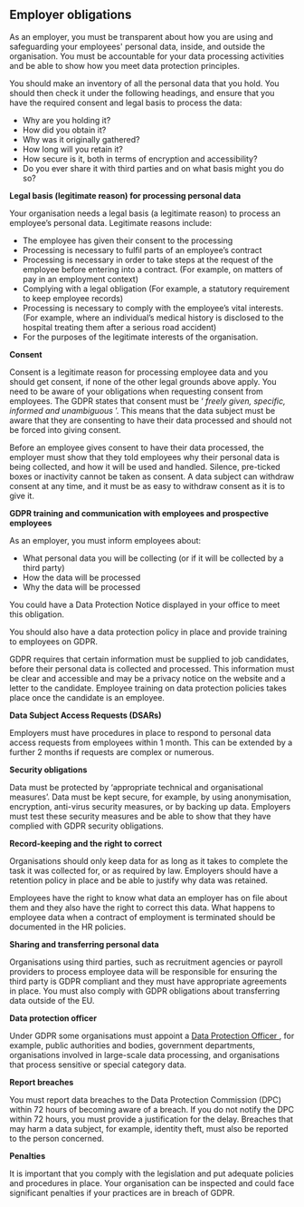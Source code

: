 ##  Employer obligations

As an employer, you must be transparent about how you are using and
safeguarding your employees' personal data, inside, and outside the
organisation. You must be accountable for your data processing activities and
be able to show how you meet data protection principles.

You should make an inventory of all the personal data that you hold. You
should then check it under the following headings, and ensure that you have
the required consent and legal basis to process the data:

  * Why are you holding it? 
  * How did you obtain it? 
  * Why was it originally gathered? 
  * How long will you retain it? 
  * How secure is it, both in terms of encryption and accessibility? 
  * Do you ever share it with third parties and on what basis might you do so? 

**Legal basis (legitimate reason) for processing personal data**

Your organisation needs a legal basis (a legitimate reason) to process an
employee’s personal data. Legitimate reasons include:

  * The employee has given their consent to the processing 
  * Processing is necessary to fulfil parts of an employee’s contract 
  * Processing is necessary in order to take steps at the request of the employee before entering into a contract. (For example, on matters of pay in an employment context) 
  * Complying with a legal obligation (For example, a statutory requirement to keep employee records) 
  * Processing is necessary to comply with the employee’s vital interests. (For example, where an individual’s medical history is disclosed to the hospital treating them after a serious road accident) 
  * For the purposes of the legitimate interests of the organisation. 

**Consent**

Consent is a legitimate reason for processing employee data and you should get
consent, if none of the other legal grounds above apply. You need to be aware
of your obligations when requesting consent from employees. The GDPR states
that consent must be ‘ _freely given, specific, informed and unambiguous_ ’.
This means that the data subject must be aware that they are consenting to
have their data processed and should not be forced into giving consent.

Before an employee gives consent to have their data processed, the employer
must show that they told employees why their personal data is being collected,
and how it will be used and handled. Silence, pre-ticked boxes or inactivity
cannot be taken as consent. A data subject can withdraw consent at any time,
and it must be as easy to withdraw consent as it is to give it.

**GDPR training and communication with employees and prospective employees**

As an employer, you must inform employees about:

  * What personal data you will be collecting (or if it will be collected by a third party) 
  * How the data will be processed 
  * Why the data will be processed 

You could have a Data Protection Notice displayed in your office to meet this
obligation.

You should also have a data protection policy in place and provide training to
employees on GDPR.

GDPR requires that certain information must be supplied to job candidates,
before their personal data is collected and processed. This information must
be clear and accessible and may be a privacy notice on the website and a
letter to the candidate. Employee training on data protection policies takes
place once the candidate is an employee.

**Data Subject Access Requests (DSARs)**

Employers must have procedures in place to respond to personal data access
requests from employees within 1 month. This can be extended by a further 2
months if requests are complex or numerous.

**Security obligations**

Data must be protected by ‘appropriate technical and organisational measures’.
Data must be kept secure, for example, by using anonymisation, encryption,
anti-virus security measures, or by backing up data. Employers must test these
security measures and be able to show that they have complied with GDPR
security obligations.

**Record-keeping and the right to correct**

Organisations should only keep data for as long as it takes to complete the
task it was collected for, or as required by law. Employers should have a
retention policy in place and be able to justify why data was retained.

Employees have the right to know what data an employer has on file about them
and they also have the right to correct this data. What happens to employee
data when a contract of employment is terminated should be documented in the
HR policies.

**Sharing and transferring personal data**

Organisations using third parties, such as recruitment agencies or payroll
providers to process employee data will be responsible for ensuring the third
party is GDPR compliant and they must have appropriate agreements in place.
You must also comply with GDPR obligations about transferring data outside of
the EU.

**Data protection officer**

Under GDPR some organisations must appoint a [ Data Protection Officer
](http://gdprandyou.ie/data-protection-officer/) , for example, public
authorities and bodies, government departments, organisations involved in
large-scale data processing, and organisations that process sensitive or
special category data.

**Report breaches**

You must report data breaches to the Data Protection Commission (DPC) within
72 hours of becoming aware of a breach. If you do not notify the DPC within 72
hours, you must provide a justification for the delay. Breaches that may harm
a data subject, for example, identity theft, must also be reported to the
person concerned.

**Penalties**

It is important that you comply with the legislation and put adequate policies
and procedures in place. Your organisation can be inspected and could face
significant penalties if your practices are in breach of GDPR.
